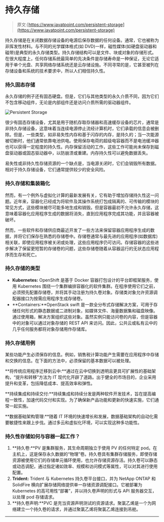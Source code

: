 # 持久存储

> 原文:[https://www.javatpoint.com/persistent-storage](https://www.javatpoint.com/persistent-storage)

持久存储是在关闭数据存储设备的电源后保存数据的任何设备。通常，它也被称为非挥发性材料。与不同的光学媒体格式(如 DVD)一样，磁性媒体(如硬盘驱动器和磁带)是典型的永久存储类型。持久存储结构可以是文件、块或对象的存储形式。在很大程度上，任何存储系统最简单的先决条件是存储寿命是一种保证，无论它适用于单个光盘、共享网络存储系统还是云存储设施。不同寻常的是，它甚至被列在存储设备和系统的技术要求中，所以人们相信持久性。

### 持久固态存储

永久存储的例子还有固态硬盘。但是，它们与其他类型的永久介质不同，因为它们不包含移动组件，无论是内部组件还是访问介质所需的驱动器组件。

![Persistent Storage](../Images/bd330c1ac862d87c42d1114176ccfedb.png)

很少有固态存储设备，尤其是用于随机存取存储器和高速缓存设备的芯片，通常是非持久存储设备，这意味着当连续电源停止流经计算机时，它们承载的信息会被删除。但是，一些类型，如非易失性内存和基于闪存的内存，是持久的；当一次能源被切断时，他们通常依靠电池供电。使用保存电荷的超级电容器而不是电池缓冲器也可以获得一定程度的持久性。内存保留活动的工作，这些工作可能尚未保存到磁盘驱动器或固态驱动器中，以防崩溃或重建。内存持久性可以避免数据丢失。

易失性或非持久性存储资源的一个缺点是，当电源关闭时，它们会销毁所有数据。相对于持久存储设备，它们通常提供较少的安全风险。

### 持久存储和集装箱化

然而，有一个例外与虚拟化计算的最新发展有关，它有助于增加存储持久性这一问题。近年来，容器化已经成为将软件及其操作系统打包成隔离的、可传输的模块的常见方式，这些模块被尽可能多地生成和销毁。但是容器最初不允许永久存储，这意味着容器化应用程序生成的数据将消失，直到应用程序完成其功能，并且容器被破坏。

然而，一些软件和存储供应商最近开发了一些方法来保留容器应用程序生成的数据，并将它们保存在熟悉的存储卷中。存储卷通常与最先进的应用程序(如数据库)相关联，即使应用程序被关闭或处理，这些应用程序仍可访问。存储容器的这些进步解决了保留更短暂的存储卷的问题，这些存储卷随着从容器运行的无状态应用程序而生存和死亡。

### 持久存储的类型

*   **Kubernetes:** OpenShift 是基于 Docker 容器打包设计的平台即框架服务，使用 Kubernetes 围绕一个集群编排容器化的软件集群。在程序使用它们之前，必须预先配置存储卷，并将其手动注册为持久卷对象。存储类对象允许资源调配器接口为按需应用程序生成存储卷。
*   **Containers:**OpenStack swift 是一款全分布式存储解决方案，可用于存储任何形式的静态数据或二进制对象，如媒体文件、海量数据集和磁盘映像。通过使用箱，解决方案组织这些对象。虽然实例只能访问卷的内容，但是容器中的对象可以通过对象存储的 REST API 来访问。因此，公共云或私有云中的几乎任何服务都将对象存储用作存储库。

### 持久存储用例

某些功能产生必须保存的信息。例如，销售税计算功能产生需要在应用程序中存储和交换的信息。在下面的方法中，必须保留的基本数据可以被处理。

**将传统应用程序迁移到云中:**通过在云中切换到透明且更具可扩展性的基础架构，“提升和转移”方法为 IT 现代化开辟了道路。出于健全的市场目的，企业采用提升和变革，包括降低成本、提高效率和弹性。

**持续集成和持续交付:**持续集成和持续分发是两种软件开发技术，旨在提高编程一致性，加速代码交付和实现。为了确保新产品功能和更新的快速实施，它们通常一起实施。

**数据基础架构管理:**随着 IT 环境的快速增长和发展，数据基础架构的自动化需要敏捷性来跟上步伐。通过多云和虚拟化环境，可以实现这种多功能性。

### 持久性存储如何与容器一起工作？

1.  **持久卷:**PV 是集群服务，其生命周期独立于使用 PV 的任何特定 pod。在主机上，这是保存永久数据的“物理”卷。持久卷具有集群存储服务，即使存储资源被使用它们的存储单元循环使用，也允许存储资源存活。持久卷可以静态或动态调配，通过指定诸如效率、规模和访问模式等属性，可以对其进行使用配置。
2.  **Trident:** Trident 与 Kubernetes 持久卷平台接口，并为 NetApp ONTAP 和 SolidFire 横向扩展存储网络提供单一存储资源调配接口。它被部署为 Kubernetes 的高可用性“部署”，并以持久卷声明的形式与 API 服务器交互，以处理 pod 存储请求。
3.  **持久卷声明:**PVC 是充当资源声明测试的资源请求。聚氯乙烯是一个为网络建立一个持久卷的请求，并通过聚氯乙烯将聚氯乙烯连接到吊舱。

* * *